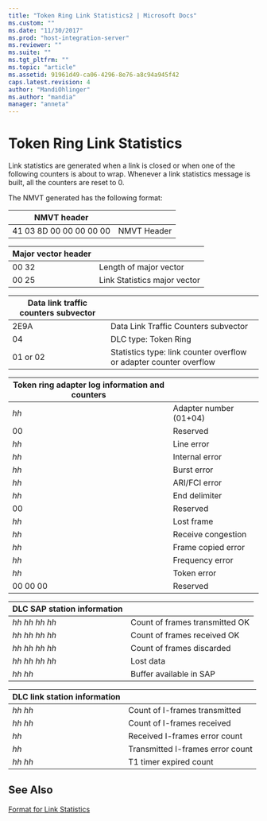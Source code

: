 ```yaml
---
title: "Token Ring Link Statistics2 | Microsoft Docs"
ms.custom: ""
ms.date: "11/30/2017"
ms.prod: "host-integration-server"
ms.reviewer: ""
ms.suite: ""
ms.tgt_pltfrm: ""
ms.topic: "article"
ms.assetid: 91961d49-ca06-4296-8e76-a8c94a945f42
caps.latest.revision: 4
author: "MandiOhlinger"
ms.author: "mandia"
manager: "anneta"
---
```

# Token Ring Link Statistics
Link statistics are generated when a link is closed or when one of the following counters is about to wrap. Whenever a link statistics message is built, all the counters are reset to 0.  
  
 The NMVT generated has the following format:  
  
|NMVT header||  
|-----------------|------|  
|41 03 8D 00 00 00 00 00|NMVT Header|  
  
|Major vector header||  
|-------------------------|------|  
|00 32|Length of major vector|  
|00 25|Link Statistics major vector|  
  
|Data link traffic counters subvector||  
|------------------------------------------|------|  
|2E9A|Data Link Traffic Counters subvector|  
|04|DLC type: Token Ring|  
|01 or 02|Statistics type: link counter overflow or adapter counter overflow|  
  
|Token ring adapter log information and counters||  
|-----------------------------------------------------|------|  
|*hh*|Adapter number (01+04)|  
|00|Reserved|  
|*hh*|Line error|  
|*hh*|Internal error|  
|*hh*|Burst error|  
|*hh*|ARI/FCI error|  
|*hh*|End delimiter|  
|00|Reserved|  
|*hh*|Lost frame|  
|*hh*|Receive congestion|  
|*hh*|Frame copied error|  
|*hh*|Frequency error|  
|*hh*|Token error|  
|00 00 00|Reserved|  
  
|DLC SAP station information||  
|---------------------------------|------|  
|*hh hh hh hh*|Count of frames transmitted OK|  
|*hh hh hh hh*|Count of frames received OK|  
|*hh hh hh hh*|Count of frames discarded|  
|*hh hh hh hh*|Lost data|  
|*hh hh*|Buffer available in SAP|  
  
|DLC link station information||  
|----------------------------------|------|  
|*hh hh*|Count of I-frames transmitted|  
|*hh hh*|Count of I-frames received|  
|*hh*|Received I-frames error count|  
|*hh*|Transmitted I-frames error count|  
|*hh hh*|T1 timer expired count|  
  
## See Also  
 [Format for Link Statistics](../core/format-for-link-statistics1.md)